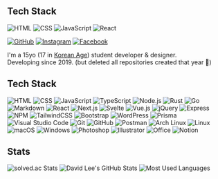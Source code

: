 ## Tech Stack
![HTML](https://img.shields.io/badge/HTML-E34F26.svg?style=for-the-badge&logo=html5&logoColor=white)
![CSS](https://img.shields.io/badge/CSS-1572B6.svg?style=for-the-badge&logo=css3&logoColor=white)
![JavaScript](https://img.shields.io/badge/JavaScript-F7DF1E.svg?&style=for-the-badge&logo=javascript&logoColor=black)
![React](https://img.shields.io/badge/React-61DAFB.svg?&style=for-the-badge&logo=react&logoColor=black)

[![GitHub](https://img.shields.io/badge/GitHub-black.svg?style=for-the-badge&logo=github&logoColor=white)](https://github.com/whiez)
[![Instagram](https://img.shields.io/badge/Instagram-C13584.svg?style=for-the-badge&logo=instagram&logoColor=white)](https://www.instagram.com/09_hyunwoo/)
[![Facebook](https://img.shields.io/badge/Facebook-1DA1f2.svg?style=for-the-badge&logo=facebook&logoColor=white)](https://www.facebook.com/profile.php?id=100079592343763)

I'm a 15yo (17 in [Korean Age](https://en.wikipedia.org/wiki/East_Asian_age_reckoning)) student developer & designer.  
Developing since 2019. (but deleted all repositories created that year 🫠)

## Tech Stack
![HTML](https://img.shields.io/badge/HTML-E34F26.svg?style=for-the-badge&logo=html5&logoColor=white)
![CSS](https://img.shields.io/badge/CSS-1572B6.svg?style=for-the-badge&logo=css3&logoColor=white)
![JavaScript](https://img.shields.io/badge/JavaScript-F7DF1E.svg?&style=for-the-badge&logo=javascript&logoColor=black)
![TypeScript](https://img.shields.io/badge/TypeScript-007ACC?style=for-the-badge&logo=typescript&logoColor=white)
![Node.js](https://img.shields.io/badge/Node.js_-43853D.svg?&style=for-the-badge&logo=node.js&logoColor=white)
![Rust](https://img.shields.io/badge/Rust-black?style=for-the-badge&logo=rust&logoColor=white)
![Go](https://img.shields.io/badge/Go-00add8?style=for-the-badge&logo=go&logoColor=white)
![Markdown](https://img.shields.io/badge/Markdown-black.svg?style=for-the-badge&logo=markdown&logoColor=white)
![React](https://img.shields.io/badge/React-61DAFB.svg?&style=for-the-badge&logo=react&logoColor=black)
![Next.js](https://img.shields.io/badge/next.js-black?style=for-the-badge&logo=nextdotjs&logoColor=white)
![Svelte](https://img.shields.io/badge/Svelte-ff3e00?style=for-the-badge&logo=svelte&logoColor=white)
![Vue.js](https://img.shields.io/badge/Vue.js-4FC08D?style=for-the-badge&logo=vuedotjs&logoColor=white)
![jQuery](https://img.shields.io/badge/jQuery-0769AD?style=for-the-badge&logo=jquery&logoColor=white)
![Express](https://img.shields.io/badge/Express-black?style=for-the-badge&logo=express&logoColor=white)
![NPM](https://img.shields.io/badge/npm-CB3837?style=for-the-badge&logo=npm&logoColor=white)
![TailwindCSS](https://img.shields.io/badge/TailwindCSS-38B2AC?style=for-the-badge&logo=tailwind-css&logoColor=white)
![Bootstrap](https://img.shields.io/badge/Bootstrap_-712cf9.svg?&style=for-the-badge&logo=bootstrap&logoColor=white)
![WordPress](https://img.shields.io/badge/WordPress-117AC9.svg?style=for-the-badge&logo=WordPress&logoColor=white)
![Prisma](https://img.shields.io/badge/Prisma-3982CE?style=for-the-badge&logo=Prisma&logoColor=white)
![Visual Studio Code](https://img.shields.io/badge/Visual_Studio_Code-0078d7.svg?style=for-the-badge&logo=visual-studio-code&logoColor=white)
![Git](https://img.shields.io/badge/git-F05033.svg?style=for-the-badge&logo=git&logoColor=white)
![GitHub](https://img.shields.io/badge/GitHub-121011.svg?style=for-the-badge&logo=github&logoColor=white)
![Postman](https://img.shields.io/badge/Postman-FF6C37?style=for-the-badge&logo=Postman&logoColor=white)
![Arch Linux](https://img.shields.io/badge/Arch_Linux-1794d1?style=for-the-badge&logo=archlinux&logoColor=white)
![Linux](https://img.shields.io/badge/Linux-FCC624?style=for-the-badge&logo=linux&logoColor=black)
![macOS](https://img.shields.io/badge/macOS-0a5efc?style=for-the-badge&logo=macos&logoColor=white)
![Windows](https://img.shields.io/badge/Windows-0078D6?style=for-the-badge&logo=windows&logoColor=white)
![Photoshop](https://img.shields.io/badge/Photoshop-2995FF?style=for-the-badge&logo=adobe-photoshop&logoColor=black)
![Illustrator](https://img.shields.io/badge/Illustrator-FD8808?style=for-the-badge&logo=adobe-illustrator&logoColor=black)
![Office](https://img.shields.io/badge/Office-D83B01?style=for-the-badge&logo=microsoft-office&logoColor=white)
![Notion](https://img.shields.io/badge/Notion-white?style=for-the-badge&logo=notion&logoColor=black)

## Stats
![solved.ac Stats](http://mazassumnida.wtf/api/v2/generate_badge?boj=thoratica)
![David Lee's GitHub Stats](https://github-readme-stats.vercel.app/api?username=thoratica&count_private=true&show_icons=true)
![Most Used Languages](https://github-readme-stats.vercel.app/api/top-langs/?username=thoratica&layout=compact)
